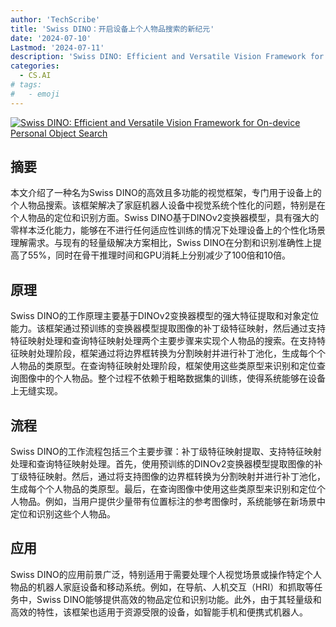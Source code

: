 ```yaml
---
author: 'TechScribe'
title: 'Swiss DINO：开启设备上个人物品搜索的新纪元'
date: '2024-07-10'
Lastmod: '2024-07-11'
description: 'Swiss DINO: Efficient and Versatile Vision Framework for On-device Personal Object Search'
categories:
  - CS.AI
# tags:
#   - emoji
---
```


[![Swiss DINO: Efficient and Versatile Vision Framework for On-device Personal Object Search](https://arxiv-research-1301205113.cos.ap-guangzhou.myqcloud.com/images/2407.07541v1.pdf_0.jpg)](https://arxiv.org/abs/2407.07541v1)

## 摘要

本文介绍了一种名为Swiss DINO的高效且多功能的视觉框架，专门用于设备上的个人物品搜索。该框架解决了家庭机器人设备中视觉系统个性化的问题，特别是在个人物品的定位和识别方面。Swiss DINO基于DINOv2变换器模型，具有强大的零样本泛化能力，能够在不进行任何适应性训练的情况下处理设备上的个性化场景理解需求。与现有的轻量级解决方案相比，Swiss DINO在分割和识别准确性上提高了55%，同时在骨干推理时间和GPU消耗上分别减少了100倍和10倍。<!--more-->

## 原理

Swiss DINO的工作原理主要基于DINOv2变换器模型的强大特征提取和对象定位能力。该框架通过预训练的变换器模型提取图像的补丁级特征映射，然后通过支持特征映射处理和查询特征映射处理两个主要步骤来实现个人物品的搜索。在支持特征映射处理阶段，框架通过将边界框转换为分割映射并进行补丁池化，生成每个个人物品的类原型。在查询特征映射处理阶段，框架使用这些类原型来识别和定位查询图像中的个人物品。整个过程不依赖于粗略数据集的训练，使得系统能够在设备上无缝实现。

## 流程

Swiss DINO的工作流程包括三个主要步骤：补丁级特征映射提取、支持特征映射处理和查询特征映射处理。首先，使用预训练的DINOv2变换器模型提取图像的补丁级特征映射。然后，通过将支持图像的边界框转换为分割映射并进行补丁池化，生成每个个人物品的类原型。最后，在查询图像中使用这些类原型来识别和定位个人物品。例如，当用户提供少量带有位置标注的参考图像时，系统能够在新场景中定位和识别这些个人物品。

## 应用

Swiss DINO的应用前景广泛，特别适用于需要处理个人视觉场景或操作特定个人物品的机器人家庭设备和移动系统。例如，在导航、人机交互（HRI）和抓取等任务中，Swiss DINO能够提供高效的物品定位和识别功能。此外，由于其轻量级和高效的特性，该框架也适用于资源受限的设备，如智能手机和便携式机器人。